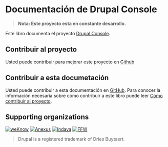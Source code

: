 # Documentación de Drupal Console 

> **Nota: Este proyecto esta en constante desarrollo.**

Este libro documenta el proyecto [Drupal Console](http://drupalconsole.com/).

## Contribuir al proyecto

Usted puede contribuir para mejorar este proyecto en [Github](https://github.com/hechoendrupal/DrupalConsole)

## Contribuir a esta documetación

Usted puede contribuir a esta documentación en [GitHub](https://github.com/hechoendrupal/drupal-console-book).
Para conocer la información necesaria sobre cómo contribuir a este libro puede leer [Cómo contribuir al proyecto](https://github.com/hechoendrupal/drupal-console-book/blob/master/es/contributing/contributing-to-the-book.md).

## Supporting organizations
[![weKnow](https://www.drupal.org/files/weKnow-logo.png)](https://weknowinc.com)
[![Anexus](https://www.drupal.org/files/anexus-logo.png)](http://www.anexusit.com/)
[![Indava](https://www.drupal.org/files/indava-logo.png)](http://www.indava.com/)
[![FFW](https://www.drupal.org/files/ffw-logo.png)](https://ffwagency.com)

> Drupal is a registered trademark of Dries Buytaert.
